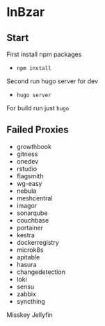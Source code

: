 # InBzar

## Start

First install npm packages

- `npm install`

Second run hugo server for dev

- `hugo server`

For build run just `hugo`

## Failed Proxies

- growthbook
- gitness
- onedev
- rstudio
- flagsmith
- wg-easy
- nebula
- meshcentral
- imagor
- sonarqube
- couchbase
- portainer
- kestra
- dockerregistry
- microk8s
- apitable
- hasura
- changedetection
- loki
- sensu
- zabbix
- syncthing

Misskey
Jellyfin
